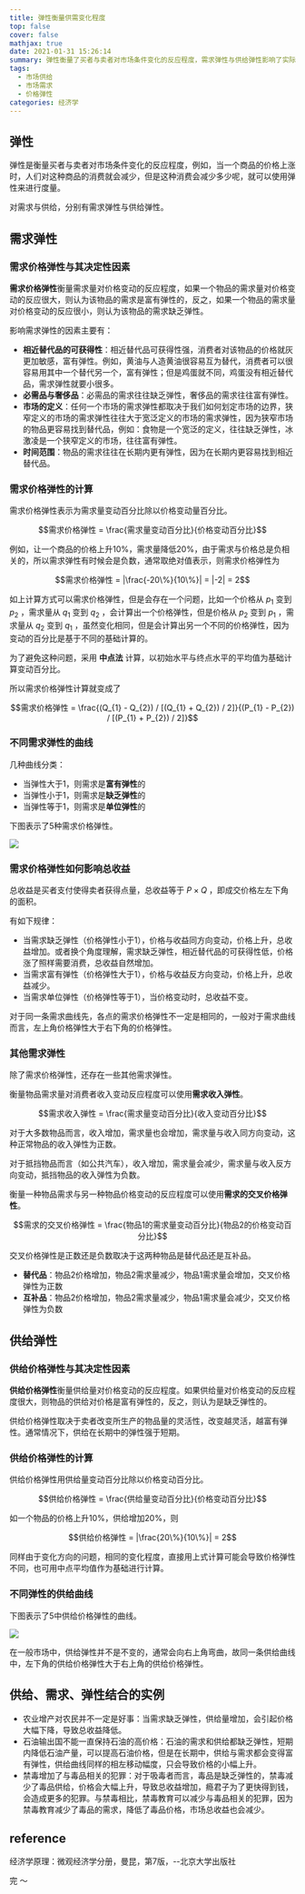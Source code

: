 ```yaml
---
title: 弹性衡量供需变化程度
top: false
cover: false
mathjax: true
date: 2021-01-31 15:26:14
summary: 弹性衡量了买者与卖者对市场条件变化的反应程度，需求弹性与供给弹性影响了实际市场的变化趋势。
tags:
  - 市场供给
  - 市场需求
  - 价格弹性
categories: 经济学
---
```


## 弹性

弹性是衡量买者与卖者对市场条件变化的反应程度，例如，当一个商品的价格上涨时，人们对这种商品的消费就会减少，但是这种消费会减少多少呢，就可以使用弹性来进行度量。

对需求与供给，分别有需求弹性与供给弹性。

## 需求弹性

### 需求价格弹性与其决定性因素

**需求价格弹性**衡量需求量对价格变动的反应程度，如果一个物品的需求量对价格变动的反应很大，则认为该物品的需求是富有弹性的，反之，如果一个物品的需求量对价格变动的反应很小，则认为该物品的需求缺乏弹性。

影响需求弹性的因素主要有：

- **相近替代品的可获得性**：相近替代品可获得性强，消费者对该物品的价格就灰更加敏感，富有弹性。例如，黄油与人造黄油很容易互为替代，消费者可以很容易用其中一个替代另一个，富有弹性；但是鸡蛋就不同，鸡蛋没有相近替代品，需求弹性就要小很多。
- **必需品与奢侈品**：必需品的需求往往缺乏弹性，奢侈品的需求往往富有弹性。
- **市场的定义**：任何一个市场的需求弹性都取决于我们如何划定市场的边界，狭窄定义的市场的需求弹性往往大于宽泛定义的市场的需求弹性，因为狭窄市场的物品更容易找到替代品，例如：食物是一个宽泛的定义，往往缺乏弹性，冰激凌是一个狭窄定义的市场，往往富有弹性。
- **时间范围**：物品的需求往往在长期内更有弹性，因为在长期内更容易找到相近替代品。

### 需求价格弹性的计算

需求价格弹性表示为需求量变动百分比除以价格变动量百分比。

$$需求价格弹性 = \frac{需求量变动百分比}{价格变动百分比}$$

例如，让一个商品的价格上升10%，需求量降低20%，由于需求与价格总是负相关的，所以需求弹性有时候会是负数，通常取绝对值表示，则需求价格弹性为

$$需求价格弹性 = |\frac{-20\%}{10\%}| = |-2| = 2$$

如上计算方式可以需求价格弹性，但是会存在一个问题，比如一个价格从 $p_{1}$ 变到 $p_{2}$ ，需求量从 $q_{1}$ 变到 $q_{2}$ ，会计算出一个价格弹性，但是价格从 $p_{2}$ 变到 $p_{1}$ ，需求量从 $q_{2}$ 变到 $q_{1}$ ，虽然变化相同，但是会计算出另一个不同的价格弹性，因为变动的百分比是基于不同的基础计算的。

为了避免这种问题，采用 **中点法** 计算，以初始水平与终点水平的平均值为基础计算变动百分比。

所以需求价格弹性计算就变成了

$$需求价格弹性 = \frac{(Q_{1} - Q_{2}) / [(Q_{1} + Q_{2}) / 2]}{(P_{1} - P_{2}) / [(P_{1} + P_{2}) / 2]}$$

### 不同需求弹性的曲线

几种曲线分类：

- 当弹性大于1，则需求是**富有弹性**的
- 当弹性小于1，则需求是**缺乏弹性**的
- 当弹性等于1，则需求是**单位弹性**的

下图表示了5种需求价格弹性。

![](price_elasticity_demand.png)

### 需求价格弹性如何影响总收益

总收益是买者支付使得卖者获得点量，总收益等于 $P \times Q$ ，即成交价格左左下角的面积。

有如下规律：

- 当需求缺乏弹性（价格弹性小于1），价格与收益同方向变动，价格上升，总收益增加。或者换个角度理解，需求缺乏弹性，相近替代品的可获得性低，价格涨了照样需要消费，总收益自然增加。
- 当需求富有弹性（价格弹性大于1），价格与收益反方向变动，价格上升，总收益减少。
- 当需求单位弹性（价格弹性等于1），当价格变动时，总收益不变。

对于同一条需求曲线先，各点的需求价格弹性不一定是相同的，一般对于需求曲线而言，左上角价格弹性大于右下角的价格弹性。

### 其他需求弹性

除了需求价格弹性，还存在一些其他需求弹性。

衡量物品需求量对消费者收入变动反应程度可以使用**需求收入弹性**。

$$需求收入弹性 = \frac{需求量变动百分比}{收入变动百分比}$$

对于大多数物品而言，收入增加，需求量也会增加，需求量与收入同方向变动，这种正常物品的收入弹性为正数。

对于抵挡物品而言（如公共汽车），收入增加，需求量会减少，需求量与收入反方向变动，抵挡物品的收入弹性为负数。

衡量一种物品需求与另一种物品价格变动的反应程度可以使用**需求的交叉价格弹性**。

$$需求的交叉价格弹性 = \frac{物品1的需求量变动百分比}{物品2的价格变动百分比}$$

交叉价格弹性是正数还是负数取决于这两种物品是替代品还是互补品。

- **替代品**：物品2价格增加，物品2需求量减少，物品1需求量会增加，交叉价格弹性为正数
- **互补品**：物品2价格增加，物品2需求量减少，物品1需求量会减少，交叉价格弹性为负数

## 供给弹性

### 供给价格弹性与其决定性因素

**供给价格弹性**衡量供给量对价格变动的反应程度。如果供给量对价格变动的反应程度很大，则物品的供给对价格是富有弹性的，反之，则认为是缺乏弹性的。

供给价格弹性取决于卖者改变所生产的物品量的灵活性，改变越灵活，越富有弹性。通常情况下，供给在长期中的弹性强于短期。

### 供给价格弹性的计算

供给价格弹性用供给量变动百分比除以价格变动百分比。

$$供给价格弹性 = \frac{供给量变动百分比}{价格变动百分比}$$

如一个物品的价格上升10%，供给增加20%，则

$$供给价格弹性 = |\frac{20\%}{10\%}| = 2$$

同样由于变化方向的问题，相同的变化程度，直接用上式计算可能会导致价格弹性不同，也可用中点平均值作为基础进行计算。

### 不同弹性的供给曲线

下图表示了5中供给价格弹性的曲线。

![](price_elasticity_supply.png)

在一般市场中，供给弹性并不是不变的，通常会向右上角弯曲，故同一条供给曲线中，左下角的供给价格弹性大于右上角的供给价格弹性。

## 供给、需求、弹性结合的实例

- 农业增产对农民并不一定是好事：当需求缺乏弹性，供给量增加，会引起价格大幅下降，导致总收益降低。
- 石油输出国不能一直保持石油的高价格：石油的需求和供给都缺乏弹性，短期内降低石油产量，可以提高石油价格，但是在长期中，供给与需求都会变得富有弹性，供给曲线同样的相左移动幅度，只会导致价格的小幅上升。
- 禁毒增加了与毒品相关的犯罪：对于吸毒者而言，毒品是缺乏弹性的，禁毒减少了毒品供给，价格会大幅上升，导致总收益增加，瘾君子为了更快得到钱，会造成更多的犯罪。与禁毒相比，禁毒教育可以减少与毒品相关的犯罪，因为禁毒教育减少了毒品的需求，降低了毒品价格，市场总收益也会减少。

## reference 

经济学原理：微观经济学分册，曼昆，第7版，--北京大学出版社


完 ～


